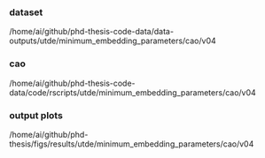

### dataset
/home/ai/github/phd-thesis-code-data/data-outputs/utde/minimum_embedding_parameters/cao/v04 

### cao
/home/ai/github/phd-thesis-code-data/code/rscripts/utde/minimum_embedding_parameters/cao/v04 

### output plots
/home/ai/github/phd-thesis/figs/results/utde/minimum_embedding_parameters/cao/v04 



